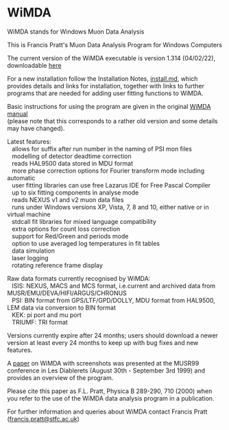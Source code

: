 # WiMDA
WiMDA stands for Windows Muon Data Analysis

This is Francis Pratt's Muon Data Analysis Program for Windows Computers
 
The current version of the WiMDA executable is version 1.314 (04/02/22), downloadable <a href=download/currentwimda/wimda.exe >here</a> 

For a new installation follow the Installation Notes, <a href=install.md >install.md</a>, which provides details and links for installation, 
together with links to further programs that are needed for adding user fitting functions to WiMDA.

Basic instructions for using the program are given in the original <a href=/doc/WiMDA manual.doc >WiMDA manual</a><br> 
(please note that this corresponds to a rather old version and some details may have changed).

Latest features: <br>
  &ensp; allows for suffix after run number in the naming of PSI mon files <br>
  &ensp; modelling of detector deadtime correction <br>
  &ensp; reads HAL9500 data stored in MDU format <br>
  &ensp; more phase correction options for Fourier transform mode including automatic <br>
  &ensp; user fitting libraries can use free Lazarus IDE for Free Pascal Compiler <br>
  &ensp; up to six fitting components in analyse mode <br>
  &ensp; reads NEXUS v1 and v2 muon data files <br>
  &ensp; runs under Windows versions XP, Vista, 7, 8 and 10, either native or in virtual machine <br>
  &ensp; stdcall fit libraries for mixed language compatibility <br>
  &ensp; extra options for count loss correction <br>
  &ensp; support for Red/Green and periods mode  <br>
  &ensp; option to use averaged log temperatures in fit tables <br>
  &ensp; data simulation <br>
  &ensp; laser logging <br>
  &ensp; rotating reference frame display <br>

Raw data formats currently recognised by WiMDA: <br>
  &ensp; ISIS: NEXUS, MACS and MCS format, i.e.current and archived data from MUSR/EMU/DEVA/HIFI/ARGUS/CHRONUS <br>
  &ensp; PSI: BIN format from GPS/LTF/GPD/DOLLY, MDU format from HAL9500, LEM data via conversion to BIN format <br>
  &ensp; KEK: pi port and mu port <br>
  &ensp; TRIUMF: TRI format <br>

Versions currently expire after 24 months; users should download a newer version at least every 24 months to keep up with bug fixes and new features.

A <a href=/doc/wimda.pdf >paper</a> on WiMDA with screenshots was presented at the MUSR99 conference in Les Diablerets (August 30th - September 3rd 1999) and provides an overview of the program.

Please cite this paper as F.L. Pratt, Physica B 289-290, 710 (2000) when you refer to the use of the WiMDA data analysis program in a publication.


For further information and queries about WiMDA contact Francis Pratt (francis.pratt@stfc.ac.uk)

